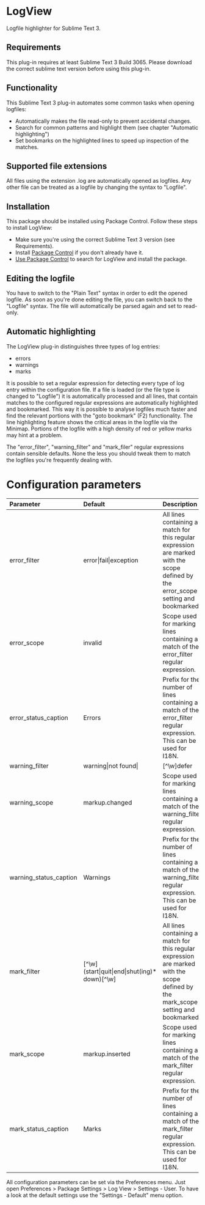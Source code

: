 # LogView
Logfile highlighter for Sublime Text 3.

## Requirements
This plug-in requires at least Sublime Text 3 Build 3065. Please download the correct sublime text version before using this plug-in.

## Functionality
This Sublime Text 3 plug-in automates some common tasks when opening logfiles:
- Automatically makes the file read-only to prevent accidental changes.
- Search for common patterns and highlight them (see chapter "Automatic highlighting")
- Set bookmarks on the highlighted lines to speed up inspection of the matches.

## Supported file extensions
All files using the extension .log are automatically opened as logfiles. Any other file can be treated as a logfile by changing the syntax to "Logfile".

## Installation

This package should be installed using Package Control. Follow these steps to install LogView:
- Make sure you're using the correct Sublime Text 3 version (see Requirements).
- Install [Package Control](https://sublime.wbond.net/installation) if you don't already have it.
- [Use Package Control](https://sublime.wbond.net/docs/usage) to search for LogView and install the package.

## Editing the logfile
You have to switch to the "Plain Text" syntax in order to edit the opened logfile. As soon as you're done editing the file, you can switch back to the "Logfile" syntax. The file will automatically be parsed again and set to read-only.

## Automatic highlighting
The LogView plug-in distinguishes three types of log entries:
- errors
- warnings
- marks

It is possible to set a regular expression for detecting every type of log entry within the configuration file. If a file is loaded (or the file type is changed to "Logfile") it is automatically processed and all lines, that contain matches to the configured regular expressions are automatically highlighted and bookmarked. This way it is possible to analyse logfiles much faster and find the relevant portions with the "goto bookmark" (F2) functionality. The line highlighting feature shows the critical areas in the logfile via the Minimap. Portions of the logfile with a high density of red or yellow marks may hint at a problem.

The "error_filter", "warning_filter" and "mark_filer" regular expressions contain sensible defaults. None the less you should tweak them to match the logfiles you're frequently dealing with.

# Configuration parameters
| Parameter              | Default                         | Description |
| :--------------------- | :------------------------------ | :---------- |
| error_filter           | error\|fail\|exception          | All lines containing a match for this regular expression are marked with the scope defined by the error_scope setting and bookmarked. |
| error_scope            | invalid                         | Scope used for marking lines containing a match of the error_filter regular expression. |
| error_status_caption   | Errors                          | Prefix for the number of lines containing a match of the error_filter regular expression. This can be used for I18N. |
| warning_filter         | warning\|not found\||[^\w]defer | All lines containing a match for this regular expression are marked with the scope defined by the warning_scope setting and bookmarked. |
| warning_scope          | markup.changed                  | Scope used for marking lines containing a match of the warning_filter regular expression. |
| warning_status_caption | Warnings                        | Prefix for the number of lines containing a match of the warning_filter regular expression. This can be used for I18N. |
| mark_filter            | \[^\w\]\(start\|quit\|end\|shut\(ing\)* down\)\[^\w\] | All lines containing a match for this regular expression are marked with the scope defined by the mark_scope setting and bookmarked. |
| mark_scope             | markup.inserted                 | Scope used for marking lines containing a match of the mark_filter regular expression. |
| mark_status_caption    | Marks                           | Prefix for the number of lines containing a match of the mark_filter regular expression. This can be used for I18N. |

All configuration parameters can be set via the Preferences menu. Just open Preferences > Package Settings > Log View > Settings - User. To have a look at the default settings use the "Settings - Default" menu option.
